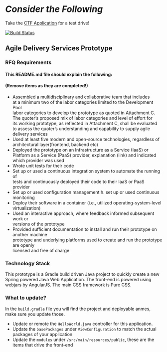 # ***Consider the Following***

Take the [CTF Application](http://bp-testdeployslb-1690116647.us-east-1.elb.amazonaws.com/ctf) for a test drive!

[![Build Status](https://travis-ci.org/BridgePhase/ctf.svg?branch=master)](https://travis-ci.org/BridgePhase/ctf)

## Agile Delivery Services Prototype

### **RFQ Requirements**   
#### This README.md file should explain the following:
#### (**Remove items as they are completed!**)

* Assembled a multidisciplinary and collaborative team that includes   
  at a minimum two of the labor categories limited to the Development Pool   
  labor categories to develop the prototype as quoted in Attachment C.   
  The quoter’s proposed mix of labor categories and level of effort for   
  its working prototype, as reflected in Attachment C, shall be evaluated   
  to assess the quoter’s understanding and capability to supply agile delivery services
* Used at least five modern and open-source technologies, regardless of   
  architectural layer(frontend, backend etc)   
* Deployed the prototype on an Infrastructure as a Service (IaaS) or   
  Platform as a Service (PaaS) provider, explanation (link) and indicated   
  which provider was used   
* Wrote unit tests for their code
* Set up or used a continuous integration system to automate the running of   
  tests and continuously deployed their code to their IaaS or PaaS provider   
* Set up or used configuration management h.   set up or used continuous monitoring   
* Deploy their software in a container (i.e., utilized operating-system-level virtualization)
* Used an interactive approach, where feedback informed subsequent work or   
  versions of the prototype   
* Provided sufficient documentation to install and run their prototype on another machine   
  prototype and underlying platforms used to create and run the prototype are openly   
  licensed and free of charge


### Technology Stack
This prototype is a Gradle build driven Java project to quickly create a new Spring powered Java 
Web Application. The front-end is powered using webjars by AngularJS. The main CSS framework is
Pure CSS. 

### What to update?

In the `build.gradle` file you will find the project and deployable anmes, make sure you update those.

* Update or remote the `HelloWorld.java` controller for this application. 
* Update the `basePackages` under `ViewConfiguration` to match the actual packages of your application
* Update the `modules` under `/src/main/resources/public`, these are the items that drive the front-end
